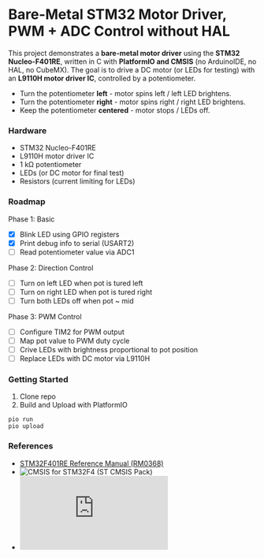 # Bare-Metal STM32 Motor Driver, PWM + ADC Control without HAL
This project demonstrates a **bare-metal motor driver** using the **STM32 Nucleo-F401RE**, written in C with **PlatformIO and CMSIS** (no ArduinoIDE, no HAL, no CubeMX).
The goal is to drive a DC motor (or LEDs for testing) with an **L9110H motor driver IC**, controlled by a potentiometer.

* Turn the potentiometer **left** - motor spins left / left LED brightens.
* Turn the potentiometer **right** - motor spins right / right LED brightens.
* Keep the potentiometer **centered** - motor stops / LEDs off.

### Hardware
* STM32 Nucleo-F401RE
* L9110H motor driver IC
* 1 kΩ potentiometer
* LEDs (or DC motor for final test)
* Resistors (current limiting for LEDs)

### Roadmap
Phase 1: Basic
 - [x]  Blink LED using GPIO registers
 - [x]  Print debug info to serial (USART2)
 - [ ]  Read potentiometer value via ADC1

Phase 2: Direction Control
 - [ ] Turn on left LED when pot is tured left
 - [ ] Turn on right LED when pot is tured right
 - [ ] Turn both LEDs off when pot ~ mid

Phase 3: PWM Control
 - [ ] Configure TIM2 for PWM output
 - [ ] Map pot value to PWM duty cycle
 - [ ] Crive LEDs with brightness proportional to pot position
 - [ ] Replace LEDs with DC motor via L9110H

### Getting Started

1) Clone repo
2) Build and Upload with PlatformIO
```
pio run
pio upload
```

### References
* [STM32F401RE Reference Manual (RM0368)](https://www.st.com/resource/en/reference_manual/rm0368-stm32f401xbc-and-stm32f401xde-advanced-armbased-32bit-mcus-stmicroelectronics.pdf)
* ![CMSIS for STM32F4 (ST CMSIS Pack)](https://github.com/STMicroelectronics/cmsis-device-f4)
* ![L9110H Motor Driver datasheet](https://cdn-shop.adafruit.com/product-files/4489/4489_datasheet-l9110.pdf)

